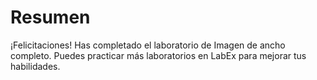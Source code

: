# Resumen

¡Felicitaciones! Has completado el laboratorio de Imagen de ancho completo. Puedes practicar más laboratorios en LabEx para mejorar tus habilidades.
